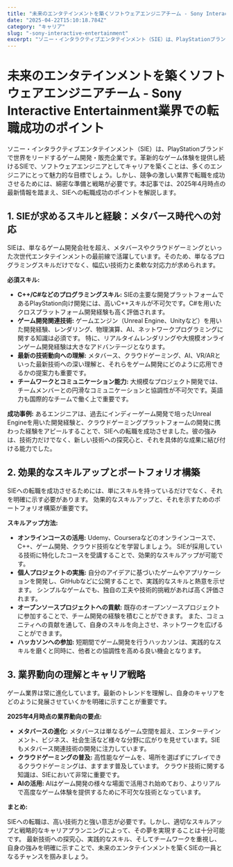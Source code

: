 ```yaml
---
title: "未来のエンタテインメントを築くソフトウェアエンジニアチーム - Sony Interactive Entertainment業界での転職成功のポイント"
date: "2025-04-22T15:10:18.784Z"
category: "キャリア"
slug: "-sony-interactive-entertainment"
excerpt: "ソニー・インタラクティブエンタテインメント（SIE）は、PlayStationブランドで世界をリードするゲーム開発・販売企業です。革新的なゲーム体験を提供し続けるSIEで、ソフトウェアエンジニアとしてキャリアを築くことは、多くのエンジニアにとって魅力的な目標でしょう。しかし、競争の激しい業界で転職を..."
---
```


# 未来のエンタテインメントを築くソフトウェアエンジニアチーム - Sony Interactive Entertainment業界での転職成功のポイント

ソニー・インタラクティブエンタテインメント（SIE）は、PlayStationブランドで世界をリードするゲーム開発・販売企業です。革新的なゲーム体験を提供し続けるSIEで、ソフトウェアエンジニアとしてキャリアを築くことは、多くのエンジニアにとって魅力的な目標でしょう。しかし、競争の激しい業界で転職を成功させるためには、綿密な準備と戦略が必要です。本記事では、2025年4月時点の最新情報を踏まえ、SIEへの転職成功のポイントを解説します。


## 1. SIEが求めるスキルと経験：メタバース時代への対応

SIEは、単なるゲーム開発会社を超え、メタバースやクラウドゲーミングといった次世代エンタテインメントの最前線で活躍しています。そのため、単なるプログラミングスキルだけでなく、幅広い技術力と柔軟な対応力が求められます。

**必須スキル:**

* **C++/C#などのプログラミングスキル:**  SIEの主要な開発プラットフォームであるPlayStation向け開発には、高いC++スキルが不可欠です。C#を用いたクロスプラットフォーム開発経験も高く評価されます。
* **ゲーム開発関連技術:**  ゲームエンジン（Unreal Engine、Unityなど）を用いた開発経験、レンダリング、物理演算、AI、ネットワークプログラミングに関する知識は必須です。  特に、リアルタイムレンダリングや大規模オンラインゲーム開発経験は大きなアドバンテージとなります。
* **最新の技術動向への理解:**  メタバース、クラウドゲーミング、AI、VR/ARといった最新技術への深い理解と、それらをゲーム開発にどのように応用できるかの提案力も重要です。
* **チームワークとコミュニケーション能力:**  大規模なプロジェクト開発では、チームメンバーとの円滑なコミュニケーションと協調性が不可欠です。英語力も国際的なチームで働く上で重要です。


**成功事例:**  あるエンジニアは、過去にインディーゲーム開発で培ったUnreal Engineを用いた開発経験と、クラウドゲーミングプラットフォームの開発に携わった経験をアピールすることで、SIEへの転職を成功させました。彼の強みは、技術力だけでなく、新しい技術への探究心と、それを具体的な成果に結び付ける能力でした。


## 2. 効果的なスキルアップとポートフォリオ構築

SIEへの転職を成功させるためには、単にスキルを持っているだけでなく、それを明確に示す必要があります。  効果的なスキルアップと、それを示すためのポートフォリオ構築が重要です。

**スキルアップ方法:**

* **オンラインコースの活用:** Udemy、Courseraなどのオンラインコースで、C++、ゲーム開発、クラウド技術などを学習しましょう。  SIEが採用している技術に特化したコースを受講することで、効果的なスキルアップが可能です。
* **個人プロジェクトの実施:**  自分のアイデアに基づいたゲームやアプリケーションを開発し、GitHubなどに公開することで、実践的なスキルと熱意を示せます。  シンプルなゲームでも、独自の工夫や技術的挑戦があれば高く評価されます。
* **オープンソースプロジェクトへの貢献:**  既存のオープンソースプロジェクトに参加することで、チーム開発の経験を積むことができます。  また、コミュニティへの貢献を通して、自身のスキルを向上させ、ネットワークを広げることができます。
* **ハッカソンへの参加:**  短期間でゲーム開発を行うハッカソンは、実践的なスキルを磨くと同時に、他者との協調性を高める良い機会となります。


## 3. 業界動向の理解とキャリア戦略

ゲーム業界は常に進化しています。最新のトレンドを理解し、自身のキャリアをどのように発展させていくかを明確に示すことが重要です。

**2025年4月時点の業界動向の要点:**

* **メタバースの進化:**  メタバースは単なるゲーム空間を超え、エンターテインメント、ビジネス、社会生活など様々な分野に広がりを見せています。SIEもメタバース関連技術の開発に注力しています。
* **クラウドゲーミングの普及:**  高性能なゲームを、場所を選ばずにプレイできるクラウドゲーミングは、ますます普及しています。  クラウド技術に関する知識は、SIEにおいて非常に重要です。
* **AIの活用:**  AIはゲーム開発の様々な場面で活用され始めており、よりリアルで高度なゲーム体験を提供するために不可欠な技術となっています。


**まとめ:**

SIEへの転職は、高い技術力と強い意志が必要です。しかし、適切なスキルアップと戦略的なキャリアプランニングによって、その夢を実現することは十分可能です。  最新技術への探究心、実践的なスキル、そしてチームワークを重視し、自身の強みを明確に示すことで、未来のエンタテインメントを築くSIEの一員となるチャンスを掴みましょう。
